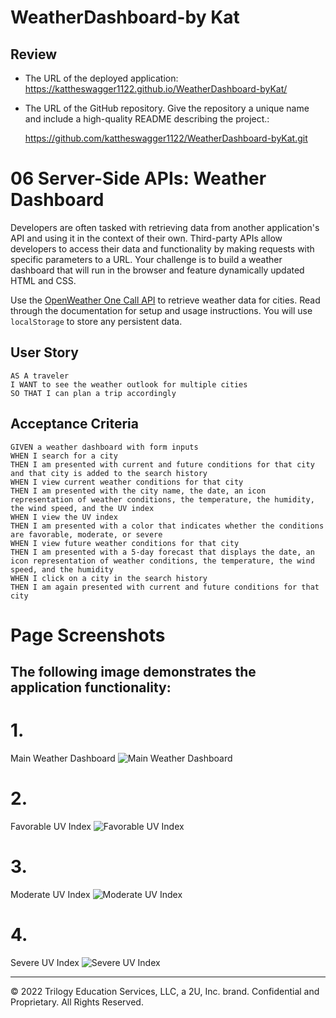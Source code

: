 # WeatherDashboard-by Kat
## Review
* The URL of the deployed application: 
https://kattheswagger1122.github.io/WeatherDashboard-byKat/

* The URL of the GitHub repository. Give the repository a unique name and include a high-quality README describing the project.:

    https://github.com/kattheswagger1122/WeatherDashboard-byKat.git

# 06 Server-Side APIs: Weather Dashboard

Developers are often tasked with retrieving data from another application's API and using it in the context of their own. Third-party APIs allow developers to access their data and functionality by making requests with specific parameters to a URL. Your challenge is to build a weather dashboard that will run in the browser and feature dynamically updated HTML and CSS.

Use the [OpenWeather One Call API](https://openweathermap.org/api/one-call-api) to retrieve weather data for cities. Read through the documentation for setup and usage instructions. You will use `localStorage` to store any persistent data.

## User Story

```
AS A traveler
I WANT to see the weather outlook for multiple cities
SO THAT I can plan a trip accordingly
```

## Acceptance Criteria

```
GIVEN a weather dashboard with form inputs
WHEN I search for a city
THEN I am presented with current and future conditions for that city and that city is added to the search history
WHEN I view current weather conditions for that city
THEN I am presented with the city name, the date, an icon representation of weather conditions, the temperature, the humidity, the wind speed, and the UV index
WHEN I view the UV index
THEN I am presented with a color that indicates whether the conditions are favorable, moderate, or severe
WHEN I view future weather conditions for that city
THEN I am presented with a 5-day forecast that displays the date, an icon representation of weather conditions, the temperature, the wind speed, and the humidity
WHEN I click on a city in the search history
THEN I am again presented with current and future conditions for that city
```



# Page Screenshots
## The following image demonstrates the application functionality:

# 1.
Main Weather Dashboard
![Main Weather Dashboard](../WeatherDashboard-byKat/assets/img/mainpage.png)

# 2.
Favorable UV Index
![Favorable UV Index](../WeatherDashboard-byKat/assets/img/moderate.png)

# 3. 
Moderate UV Index
![Moderate UV Index](../WeatherDashboard-byKat/assets/img/moderateweather.png)

# 4.
Severe UV Index
![Severe UV Index](../WeatherDashboard-byKat/assets/img/severe.png)


- - -
© 2022 Trilogy Education Services, LLC, a 2U, Inc. brand. Confidential and Proprietary. All Rights Reserved.

